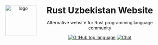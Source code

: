 <header>
<img src="https://rust-lang.uz/logo.png" alt="logo" height="100" align="left">
<h1 style="display: inline">Rust Uzbekistan Website</h1>

Alternative website for Rust programming language community

[![GitHub top language](https://img.shields.io/github/languages/top/rust-lang-uz/website?style=flat-square&logo=github)](https://github.com/rust-lang-uz/website)
[![Chat](https://img.shields.io/badge/Chat-grey?style=flat-square&logo=telegram)](https://t.me/rustlanguz)

</header>